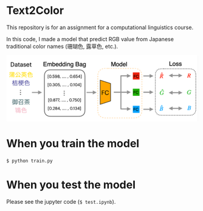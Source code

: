 # Text2Color
This repository is for an assignment for a computational linguistics course.

In this code, I made a model that predict RGB value from Japanese traditional color names (珊瑚色, 露草色, etc.).

![](overview.png)

# When you train the model
```$ python train.py```

# When you test the model
Please see the jupyter code (```$ test.ipynb```).
